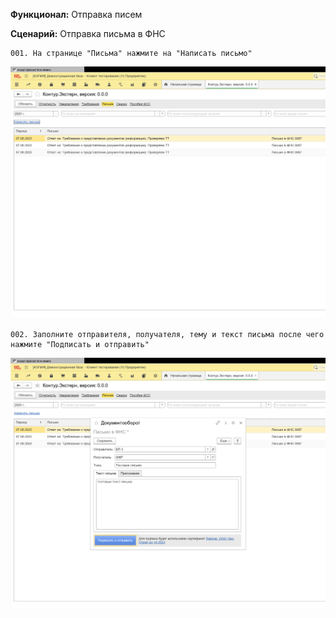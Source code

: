 **Функционал:** Отправка писем


**Сценарий:** Отправка письма в ФНС

	001. На странице "Письма" нажмите на "Написать письмо"
![](Отправка_писем/Отправка_писем_2_Отправка_письма_в_ФНС_001.png)

	002. Заполните отправителя, получателя, тему и текст письма после чего нажмите "Подписать и отправить"
![](Отправка_писем/Отправка_писем_8_Отправка_письма_в_ФНС_002.png)
